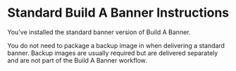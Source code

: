 # Standard Build A Banner Instructions

You've installed the standard banner version of Build A Banner.

You do not need to package a backup image in  when delivering a standard banner. Backup images are usually required but are delivered separately and are not part of the Build A Banner workflow.
